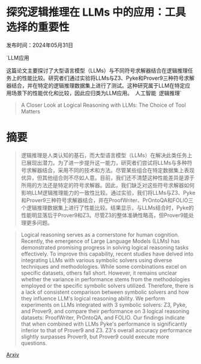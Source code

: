 # 探究逻辑推理在 LLMs 中的应用：工具选择的重要性

发布时间：2024年05月31日

`LLM应用

这篇论文主要探讨了大型语言模型（LLMs）与不同符号求解器结合在逻辑推理任务上的性能比较。研究者们通过实验将LLMs与Z3、Pyke和Prover9三种符号求解器结合，并在特定的逻辑推理数据集上进行了测试。这种研究属于LLM在特定应用场景下的性能优化和比较，因此应归类为LLM应用。` `人工智能` `逻辑推理`

> A Closer Look at Logical Reasoning with LLMs: The Choice of Tool Matters

# 摘要

> 逻辑推理是人类认知的基石，而大型语言模型（LLMs）在解决此类任务上已展现出潜力。为了进一步提升这一能力，研究者们尝试将LLMs与多种符号求解器结合，采用不同的技术和方法。尽管某些组合在特定数据集上表现优异，但其他组合则不尽如人意。目前，我们还不清楚这种性能差异是源于所用的方法还是特定的符号求解器。因此，我们缺乏对这些符号求解器如何影响LLM逻辑推理能力的一致性比较。通过实验，我们将LLMs与Z3、Pyke和Prover9三种符号求解器结合，并在ProofWriter、PrOntoQA和FOLIO三个逻辑推理数据集上进行了性能比较。结果显示，与LLMs结合时，Pyke的性能明显落后于Prover9和Z3。尽管Z3的整体准确性略高，但Prover9能处理更多问题。

> Logical reasoning serves as a cornerstone for human cognition. Recently, the emergence of Large Language Models (LLMs) has demonstrated promising progress in solving logical reasoning tasks effectively. To improve this capability, recent studies have delved into integrating LLMs with various symbolic solvers using diverse techniques and methodologies. While some combinations excel on specific datasets, others fall short. However, it remains unclear whether the variance in performance stems from the methodologies employed or the specific symbolic solvers utilized. Therefore, there is a lack of consistent comparison between symbolic solvers and how they influence LLM's logical reasoning ability. We perform experiments on LLMs integrated with 3 symbolic solvers: Z3, Pyke, and Prover9, and compare their performance on 3 logical reasoning datasets: ProofWriter, PrOntoQA, and FOLIO. Our findings indicate that when combined with LLMs Pyke's performance is significantly inferior to that of Prover9 and Z3. Z3's overall accuracy performance slightly surpasses Prover9, but Prover9 could execute more questions.

[Arxiv](https://arxiv.org/abs/2406.00284)